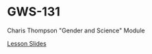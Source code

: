 # GWS-131
Charis Thompson "Gender and Science" Module

[Lesson Slides](https://docs.google.com/a/berkeley.edu/presentation/d/115Mtp4Ks20CZ288GaV9jXDXp0ClGAg5pDvSKoDdZO-4/edit?usp=sharing)
